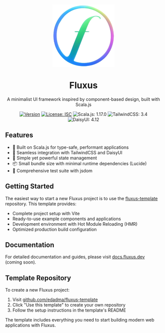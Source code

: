<p align="center">
  <img src="public/fluxus.png" width="200" alt="Fluxus Logo">
</p>

<h1 align="center">Fluxus</h1>

<p align="center">
  A minimalist UI framework inspired by component-based design, built with Scala.js
</p>

<p align="center">
  <a href="https://www.npmjs.com/package/fluxus"><img src="https://img.shields.io/github/v/release/edadma/fluxus?include_prereleases&sort=semver" alt="Version"></a>
  <a href="https://opensource.org/licenses/ISC"><img src="https://img.shields.io/badge/License-ISC-blue.svg" alt="License: ISC"></a>
  <img src="https://img.shields.io/badge/Scala.js-1.17.0-blue.svg" alt="Scala.js: 1.17.0">
  <img src="https://img.shields.io/badge/TailwindCSS-3.4-blue.svg" alt="TailwindCSS: 3.4">
  <img src="https://img.shields.io/badge/DaisyUI-4.12-blue.svg" alt="DaisyUI: 4.12">
</p>

## Features

- 🚀 Built on Scala.js for type-safe, performant applications
- 🎨 Seamless integration with TailwindCSS and DaisyUI
- 🔄 Simple yet powerful state management
- 📦 Small bundle size with minimal runtime dependencies (Lucide)
- 🧪 Comprehensive test suite with jsdom

## Getting Started

The easiest way to start a new Fluxus project is to use the [fluxus-template](https://github.com/edadma/fluxus-template) repository. This template provides:

- Complete project setup with Vite
- Ready-to-use example components and applications
- Development environment with Hot Module Reloading (HMR)
- Optimized production build configuration

## Documentation

For detailed documentation and guides, please visit [docs.fluxus.dev](https://docs.fluxus.dev) (coming soon).

## Template Repository

To create a new Fluxus project:

1. Visit [github.com/edadma/fluxus-template](https://github.com/edadma/fluxus-template)
2. Click "Use this template" to create your own repository
3. Follow the setup instructions in the template's README

The template includes everything you need to start building modern web applications with Fluxus.
